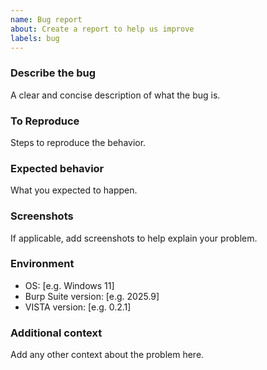 ```yaml
---
name: Bug report
about: Create a report to help us improve
labels: bug
---
```


### Describe the bug
A clear and concise description of what the bug is.

### To Reproduce
Steps to reproduce the behavior.

### Expected behavior
What you expected to happen.

### Screenshots
If applicable, add screenshots to help explain your problem.

### Environment
- OS: [e.g. Windows 11]
- Burp Suite version: [e.g. 2025.9]
- VISTA version: [e.g. 0.2.1]

### Additional context
Add any other context about the problem here.
